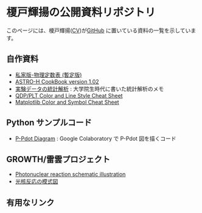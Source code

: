 # 榎戸輝揚の公開資料リポジトリ

このページには、榎戸輝揚([CV](https://github.com/tenoto/repository/blob/master/docs/enoto_cv_japanese_v190429.pdf))が[GitHub](https://github.com/tenoto/repository) に置いている資料の一覧を示しています。

## 自作資料

- [私家版-物理定数表 (暫定版)](https://github.com/tenoto/repository/blob/master/docs/physical_const_entv190619j.pdf)
- [ASTRO-H CookBook version 1.02](https://github.com/tenoto/repository/blob/master/docs/AHCookBook_v1.02.pdf)
- [実験データの統計解析](https://github.com/tenoto/repository/blob/master/docs/statistics_physics_enoto_100506.pdf) : 大学院生時代に書いた統計解析のメモ
- [QDP/PLT Color and Line Style Cheat Sheet](https://github.com/tenoto/repository/blob/master/docs/qdp_color_code.png)
- [Matplotlib Color and Symbol Cheat Sheet](https://github.com/tenoto/repository/blob/master/docs/matplotlib_color_symbol_sheet.jpg)

## Python サンプルコード

- [P-Pdot Diagram](https://colab.research.google.com/drive/1hrA6KDAILf1IJT9NinFYlR6X9iskG_td) : Google Colaboratory で P-Pdot 図を描くコード

## GROWTH/雷雲プロジェクト

- [Photonuclear reaction schematic illustration](https://github.com/tenoto/repository/blob/master/growth/photonuclear_reaction_press_release_ill_E.jpg)
- [光核反応の模式図](https://github.com/tenoto/repository/blob/master/growth/photonuclear_reaction_press_release_ill_J.jpg)

## 有用なリンク